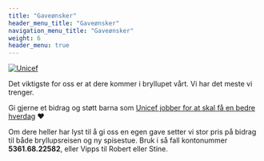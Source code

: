```yaml
---
title: "Gaveønsker"
header_menu_title: "Gaveønsker"
navigation_menu_title: "Gaveønsker"
weight: 6
header_menu: true
---
```


[![Unicef](images/unicef-logo.png)](https://www.unicef.no/stott/privat/donasjon)

Det viktigste for oss er at dere kommer i bryllupet vårt. Vi har det meste vi trenger.

Gi gjerne et bidrag og støtt barna som [Unicef jobber for at skal få en bedre hverdag](https://www.unicef.no/stott/privat/donasjon) ❤️

Om dere heller har lyst til å gi oss en egen gave setter vi stor pris på bidrag til både bryllupsreisen og ny spisestue. Bruk i så fall kontonummer **5361.68.22582**, eller Vipps til Robert eller Stine.
